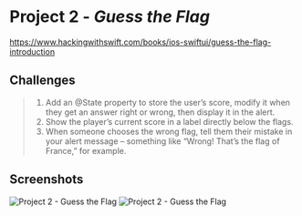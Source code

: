 # Project 2 - *Guess the Flag*
https://www.hackingwithswift.com/books/ios-swiftui/guess-the-flag-introduction

## Challenges

> 1. Add an @State property to store the user’s score, modify it when they get an answer right or wrong, then display it in the alert.
> 2. Show the player’s current score in a label directly below the flags.
> 3. When someone chooses the wrong flag, tell them their mistake in your alert message – something like “Wrong! That’s the flag of France,” for example.

## Screenshots

![Project 2 - Guess the Flag](https://github.com/solitaryewe/100-Days-of-SwiftUI/blob/main/Project-02/Screenshots/Project2-large.png)
![Project 2 - Guess the Flag](https://github.com/solitaryewe/100-Days-of-SwiftUI/blob/main/Project-02/Screenshots/Project2-challenges-large.png)
